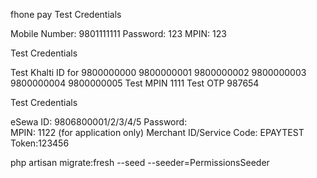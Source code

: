 
fhone pay
Test Credentials

Mobile Number: 9801111111
Password: 123
MPIN: 123

Test Credentials

Test Khalti ID for 9800000000 9800000001 9800000002 9800000003 9800000004 9800000005
Test MPIN 1111
Test OTP 987654


Test Credentials

eSewa ID: 9806800001/2/3/4/5
Password:   
MPIN: 1122 (for application only)
Merchant ID/Service Code: EPAYTEST Token:123456

php artisan migrate:fresh --seed --seeder=PermissionsSeeder
